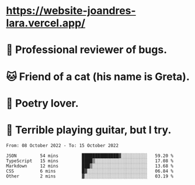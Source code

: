 # https://website-joandres-lara.vercel.app/
# 🐛 Professional reviewer of bugs.
# 🐱 Friend of a cat (his name is Greta).
# 📜 Poetry lover.
# 🎸 Terrible playing guitar, but I try.

<!--START_SECTION:waka-->

```text
From: 08 October 2022 - To: 15 October 2022

JSON         54 mins         ██████████████▓░░░░░░░░░░   59.20 %
TypeScript   15 mins         ████▒░░░░░░░░░░░░░░░░░░░░   17.08 %
Markdown     12 mins         ███▒░░░░░░░░░░░░░░░░░░░░░   13.68 %
CSS          6 mins          █▓░░░░░░░░░░░░░░░░░░░░░░░   06.84 %
Other        2 mins          ▓░░░░░░░░░░░░░░░░░░░░░░░░   03.19 %
```

<!--END_SECTION:waka-->
